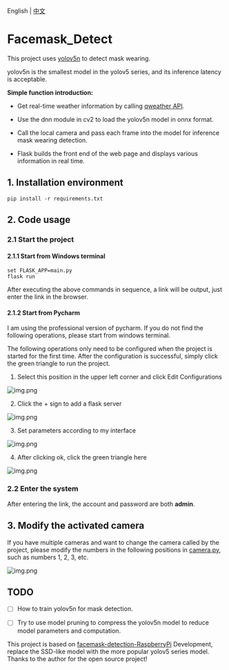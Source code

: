 English | [中文](README_中文.md)

# Facemask_Detect

This project uses [yolov5n](https://github.com/ultralytics/yolov5) to detect mask wearing.

yolov5n is the smallest model in the yolov5 series, and its inference latency is acceptable.

**Simple function introduction:**

- Get real-time weather information by calling [qweather API](https://dev.qweather.com/docs/widget/).

- Use the dnn module in cv2 to load the yolov5n model in onnx format.

- Call the local camera and pass each frame into the model for inference mask wearing detection.

- Flask builds the front end of the web page and displays various information in real time.


## 1. Installation environment

```shell
pip install -r requirements.txt
````


## 2. Code usage

### 2.1 Start the project

#### 2.1.1 Start from Windows terminal

```shell
set FLASK_APP=main.py
flask run
````
After executing the above commands in sequence, a link will be output, just enter the link in the browser.

#### 2.1.2 Start from Pycharm

I am using the professional version of pycharm. If you do not find the following operations, please start from windows terminal.

The following operations only need to be configured when the project is started for the first time. After the configuration is successful, simply click the green triangle to run the project.

1. Select this position in the upper left corner and click Edit Configurations

![img.png](aux_imgs/img.png)

2. Click the + sign to add a flask server

![img.png](aux_imgs/img2.png)

3. Set parameters according to my interface

![img.png](aux_imgs/img3.png)

4. After clicking ok, click the green triangle here

![img.png](aux_imgs/img4.png)

### 2.2 Enter the system

After entering the link, the account and password are both **admin**.


## 3. Modify the activated camera
If you have multiple cameras and want to change the camera called by the project, please modify the numbers in the following positions in [camera.py](controller/utils/camera.py), such as numbers 1, 2, 3, etc.

![img.png](aux_imgs/img5.png)

## TODO

- [ ] How to train yolov5n for mask detection.

- [ ] Try to use model pruning to compress the yolov5n model to reduce model parameters and computation.

This project is based on [facemask-detection-RaspberryPi](https://github.com/wenyuanw/facemask-detection-RaspberryPi)
Development, replace the SSD-like model with the more popular yolov5 series model. Thanks to the author for the open source project!